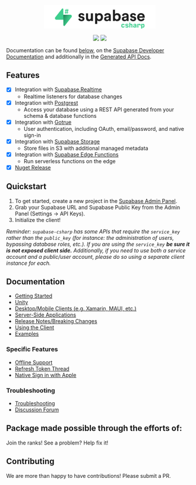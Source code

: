 <p align="center">
<img width="300" src=".github/supabase-csharp.png"/>
</p>
<p align="center">
  <img src="https://github.com/supabase/supabase-csharp/workflows/Build%20And%20Test/badge.svg"/>
  <a href="https://www.nuget.org/packages/supabase-csharp/">
    <img src="https://img.shields.io/nuget/vpre/supabase-csharp"/>
  </a>
</p>

Documentation can be found [below](#getting-started), on the [Supabase Developer Documentation](https://supabase.com/docs/reference/csharp/introduction) and additionally in the [Generated API Docs](https://supabase-community.github.io/supabase-csharp/api/Supabase.Client.html).

## Features

- [x] Integration with [Supabase.Realtime](https://github.com/supabase-community/realtime-csharp)
  - Realtime listeners for database changes
- [x] Integration with [Postgrest](https://github.com/supabase-community/postgrest-csharp)
  - Access your database using a REST API generated from your schema & database functions
- [x] Integration with [Gotrue](https://github.com/supabase-community/gotrue-csharp)
  - User authentication, including OAuth, email/password, and native sign-in
- [x] Integration with [Supabase Storage](https://github.com/supabase-community/storage-csharp)
  - Store files in S3 with additional managed metadata 
- [x] Integration with [Supabase Edge Functions](https://github.com/supabase-community/functions-csharp)
  -  Run serverless functions on the edge
- [x] [Nuget Release](https://www.nuget.org/packages/supabase-csharp)

## Quickstart

1. To get started, create a new project in the [Supabase Admin Panel](https://app.supabase.io).
2. Grab your Supabase URL and Supabase Public Key from the Admin Panel (Settings -> API Keys).
3. Initialize the client!

_Reminder: `supabase-csharp` has some APIs that require the `service_key` rather than the `public_key` (for instance: the administration of users, bypassing database roles, etc.). If you are using the `service_key` **be sure it is not exposed client side.** Additionally, if you need to use both a service account and a public/user account, please do so using a separate client instance for each._

## Documentation

- [Getting Started](https://github.com/supabase-community/supabase-csharp/wiki#getting-started)
- [Unity](https://github.com/supabase-community/supabase-csharp/wiki/Unity)
- [Desktop/Mobile Clients (e.g. Xamarin, MAUI, etc.)](https://github.com/supabase-community/supabase-csharp/wiki/Desktop-Clients)
- [Server-Side Applications](https://github.com/supabase-community/supabase-csharp/wiki/Server-Side-Applications)
- [Release Notes/Breaking Changes](https://github.com/supabase-community/supabase-csharp/wiki/Release-Notes)
- [Using the Client](https://github.com/supabase-community/supabase-csharp/wiki#using-the-client)
- [Examples](https://github.com/supabase-community/supabase-csharp/wiki/Examples)

### Specific Features

- [Offline Support](https://github.com/supabase-community/supabase-csharp/wiki/Authorization-with-Gotrue#offline-support)
- [Refresh Token Thread](https://github.com/supabase-community/supabase-csharp/wiki/Authorization-with-Gotrue#updated-refresh-token-handling)
- [Native Sign in with Apple]([Documentation/NativeSignInWithApple.md](https://github.com/supabase-community/supabase-csharp/wiki/Authorization-with-Gotrue#native-sign-in-with-apple))

### Troubleshooting

- [Troubleshooting](https://github.com/supabase-community/supabase-csharp/wiki/Troubleshooting)
- [Discussion Forum](https://github.com/supabase-community/supabase-csharp/discussions)

## Package made possible through the efforts of:

Join the ranks! See a problem? Help fix it!

<a href="https://github.com/supabase-community/supabase-csharp/graphs/contributors">
</a>

## Contributing

We are more than happy to have contributions! Please submit a PR.

